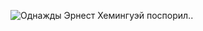 ![Однажды Эрнест Хемингуэй поспорил..](https://cs10.pikabu.ru/post_img/2020/07/03/6/1593765930131852721.webp)
